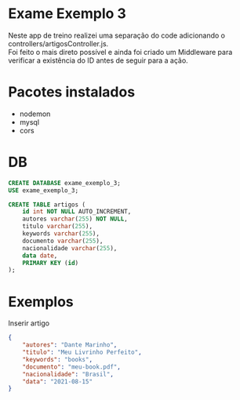 # Exame Exemplo 3

Neste app de treino realizei uma separação do code adicionando o controllers/artigosController.js.  
Foi feito o mais direto possível e ainda foi criado um Middleware para verificar a existência do ID antes de seguir para a ação.

# Pacotes instalados

- nodemon
- mysql
- cors

# DB

```sql
CREATE DATABASE exame_exemplo_3;
USE exame_exemplo_3;

CREATE TABLE artigos (
    id int NOT NULL AUTO_INCREMENT,
    autores varchar(255) NOT NULL,
    titulo varchar(255),
    keywords varchar(255),
    documento varchar(255),
    nacionalidade varchar(255),
    data date,
    PRIMARY KEY (id)
);
```

# Exemplos

Inserir artigo
```json
{
	"autores": "Dante Marinho",
	"titulo": "Meu Livrinho Perfeito",
	"keywords": "books",
	"documento": "meu-book.pdf",
	"nacionalidade": "Brasil",
	"data": "2021-08-15"
}
```